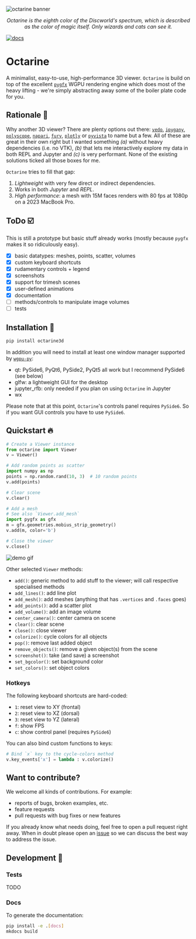 ![octarine banner](https://schlegelp.github.io/octarine/_static/octarine_logo_banner.png)
<p align="center">
<i>
Octarine is the eighth color of the Discworld's spectrum, which is described as the color of magic itself. Only wizards and cats can see it.
</i>
</p>

[![docs](https://github.com/schlegelp/octarine/actions/workflows/docs.yml/badge.svg)](https://schlegelp.github.io/octarine/)

# Octarine
A minimalist, easy-to-use, high-performance 3D viewer. `Octarine` is build on top of the excellent
[`pygfx`](https://github.com/pygfx/pygfx) WGPU rendering engine which does most of the heavy lifting - we're simply
abstracting away some of the boiler plate code for you.

## Rationale :thought_balloon:
Why another 3D viewer? There are plenty options out there:
[`vedo`](https://github.com/marcomusy/vedo), [`ipygany`](https://github.com/jupyter-widgets-contrib/ipygany), [`polyscope`](https://github.com/nmwsharp/polyscope), [`napari`](https://github.com/napari/napari), [`fury`](https://github.com/fury-gl/fury), [`plotly`](https://github.com/plotly/plotly.py) or [`pyvista`](https://github.com/pyvista/pyvista) to name but a few. All of these are great in their own right but I wanted something *(a)* without heavy dependencies (i.e. no VTK), *(b)* that lets me interactively explore my data in both REPL and Jupyter and *(c)* is very performant. None of the existing solutions ticked all those boxes for me.

`Octarine` tries to fill that gap:
1. _Lightweight_ with very few direct or indirect dependencies.
2. Works in both _Jupyter_ and _REPL_.
3. _High performance_: a mesh with 15M faces renders with 80 fps at 1080p on a 2023 MacBook Pro.

## ToDo :ballot_box_with_check:
This is still a prototype but basic stuff already works (mostly because `pygfx` makes it so ridiculously easy).

- [x] basic datatypes: meshes, points, scatter, volumes
- [x] custom keyboard shortcuts
- [x] rudamentary controls + legend
- [x] screenshots
- [x] support for trimesh scenes
- [x] user-defined animations
- [x] documentation
- [ ] methods/controls to manipulate image volumes
- [ ] tests

## Installation :rocket:

```bash
pip install octarine3d
```

In addition you will need to install at least one window manager supported by [`wgpu-py`](https://github.com/pygfx/wgpu-py):
- qt: PySide6, PyQt6, PySide2, PyQt5 all work but I recommend PySide6 (see below)
- glfw: a lightweight GUI for the desktop
- jupyter_rfb: only needed if you plan on using `Octarine` in Jupyter
- wx

Please note that at this point, `Octarine`'s controls panel requires `PySide6`. So if you want GUI controls you have to use `PySide6`.

## Quickstart :fire:

```python
# Create a Viewer instance
from octarine import Viewer
v = Viewer()

# Add random points as scatter
import numpy as np
points = np.random.rand(10, 3)  # 10 random points
v.add(points)

# Clear scene
v.clear()

# Add a mesh
# See also `Viewer.add_mesh`
import pygfx as gfx
m = gfx.geometries.mobius_strip_geometry()
v.add(m, color='b')

# Close the viewer
v.close()
```

![demo gif](docs/_static/octarine_demo_720p.gif)

Other selected `Viewer` methods:
- `add()`: generic method to add stuff to the viewer; will call respective specialised methods
- `add_lines()`: add line plot
- `add_mesh()`: add meshes (anything that has `.vertices` and `.faces` goes)
- `add_points()`: add a scatter plot
- `add_volume()`: add an image volume
- `center_camera()`: center camera on scene
- `clear()`: clear scene
- `close()`: close viewer
- `colorize()`: cycle colors for all objects
- `pop()`: remove last added object
- `remove_objects()`: remove a given object(s) from the scene
- `screenshot()`: take (and save) a screenshot
- `set_bgcolor()`: set background color
- `set_colors()`: set object colors

### Hotkeys
The following keyboard shortcuts are hard-coded:
- `1`: reset view to XY (frontal)
- `2`: reset view to XZ (dorsal)
- `3`: reset view to YZ (lateral)
- `f`: show FPS
- `c`: show control panel (requires `PySide6`)

You can also bind custom functions to keys:

```python
# Bind `x` key to the cycle-colors method
v.key_events['x'] = lambda : v.colorize()
```

## Want to contribute?
We welcome all kinds of contributions. For example:

- reports of bugs, broken examples, etc.
- feature requests
- pull requests with bug fixes or new features

If you already know what needs doing, feel free to open a pull request
right away. When in doubt please open an [issue](https://github.com/schlegelp/octarine/issues)
so we can discuss the best way to address the issue.

## Development :dash:

### Tests
TODO

### Docs

To generate the documentation:

```bash
pip install -e .[docs]
mkdocs build
```